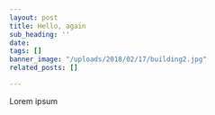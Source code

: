 ```yaml
---
layout: post
title: Hello, again
sub_heading: ''
date: 
tags: []
banner_image: "/uploads/2018/02/17/building2.jpg"
related_posts: []

---
```

Lorem ipsum